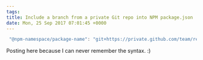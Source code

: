 ```yaml
---
tags: 
title: Include a branch from a private Git repo into NPM package.json
date: Mon, 25 Sep 2017 07:01:45 +0000
---
```

```js
 "@npm-namespace/package-name": "git+https://private.github.com/team/repo.git#branch",
```
Posting here because I can never remember the syntax. :)
